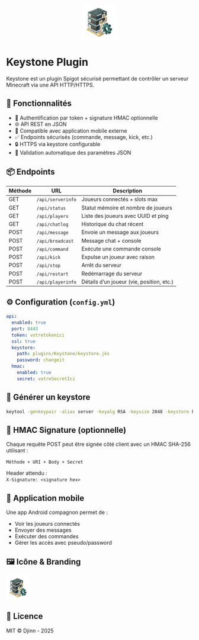 <p align="center">
  <img src="plugin-icon.png" width="96" height="96" alt="Keystone logo"/>
</p>

# Keystone Plugin

Keystone est un plugin Spigot sécurisé permettant de contrôler un serveur Minecraft via une API HTTP/HTTPS.

## 🚀 Fonctionnalités

- 🔐 Authentification par token + signature HMAC optionnelle
- 🌐 API REST en JSON
- 📱 Compatible avec application mobile externe
- ✅ Endpoints sécurisés (commande, message, kick, etc.)
- 🔒 HTTPS via keystore configurable
- 🧪 Validation automatique des paramètres JSON

## 📦 Endpoints

| Méthode | URL                | Description                                 |
|---------|--------------------|---------------------------------------------|
| GET     | `/api/serverinfo`  | Joueurs connectés + slots max               |
| GET     | `/api/status`      | Statut mémoire et nombre de joueurs         |
| GET     | `/api/players`     | Liste des joueurs avec UUID et ping         |
| GET     | `/api/chatlog`     | Historique du chat récent                   |
| POST    | `/api/message`     | Envoie un message aux joueurs               |
| POST    | `/api/broadcast`   | Message chat + console                      |
| POST    | `/api/command`     | Exécute une commande console                |
| POST    | `/api/kick`        | Expulse un joueur avec raison               |
| POST    | `/api/stop`        | Arrêt du serveur                            |
| POST    | `/api/restart`     | Redémarrage du serveur                      |
| POST    | `/api/playerinfo`  | Détails d’un joueur (vie, position, etc.)   |

## ⚙️ Configuration (`config.yml`)

```yaml
api:
  enabled: true
  port: 8443
  token: votretokenici
  ssl: true
  keystore:
    path: plugins/Keystone/keystore.jks
    password: changeit
  hmac:
    enabled: true
    secret: votreSecretIci
```

## 🔧 Générer un keystore

```bash
keytool -genkeypair -alias server -keyalg RSA -keysize 2048 -keystore keystore.jks -validity 365
```

## 🧠 HMAC Signature (optionnelle)

Chaque requête POST peut être signée côté client avec un HMAC SHA-256 utilisant :

```
Méthode + URI + Body + Secret
```

Header attendu :  
`X-Signature: <signature hex>`

## 📱 Application mobile

Une app Android compagnon permet de :

- Voir les joueurs connectés
- Envoyer des messages
- Exécuter des commandes
- Gérer les accès avec pseudo/password

## 🖼️ Icône & Branding

![Keystone Logo](./plugin-icon.png)

## 📄 Licence

MIT © Djinn - 2025
